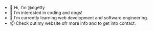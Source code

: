- 👋 Hi, I’m @ngetty
- 👀 I’m interested in coding and dogs!
- 🌱 I’m currently learning web development and software engineering.
- 📫 Check out my website ofr more info and to get into contact.
